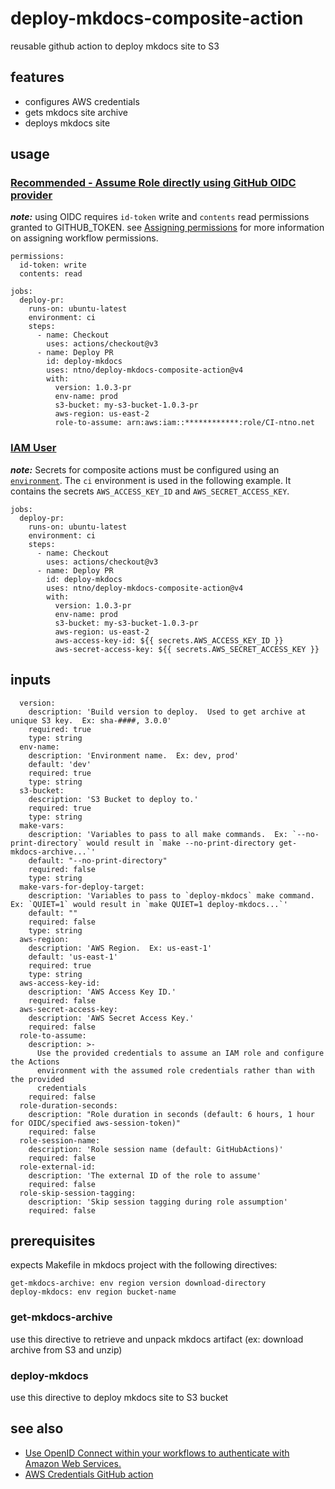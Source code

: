 # deploy-mkdocs-composite-action
reusable github action to deploy mkdocs site to S3

## features
- configures AWS credentials
- gets mkdocs site archive
- deploys mkdocs site

## usage

### [Recommended - Assume Role directly using GitHub OIDC provider](https://github.com/aws-actions/configure-aws-credentials#assuming-a-role)
*__note:__* using OIDC requires `id-token` write and `contents` read  permissions granted to GITHUB_TOKEN. see [Assigning permissions](https://docs.github.com/en/actions/using-jobs/assigning-permissions-to-jobs) for more information on assigning workflow permissions.
```
permissions:
  id-token: write
  contents: read

jobs:
  deploy-pr:
    runs-on: ubuntu-latest
    environment: ci
    steps:
      - name: Checkout
        uses: actions/checkout@v3   
      - name: Deploy PR
        id: deploy-mkdocs
        uses: ntno/deploy-mkdocs-composite-action@v4
        with:         
          version: 1.0.3-pr
          env-name: prod
          s3-bucket: my-s3-bucket-1.0.3-pr
          aws-region: us-east-2
          role-to-assume: arn:aws:iam::************:role/CI-ntno.net
```


### [IAM User](https://github.com/aws-actions/configure-aws-credentials#assuming-a-role)
*__note:__* Secrets for composite actions must be configured using an [`environment`](https://docs.github.com/en/actions/using-jobs/using-environments-for-jobs).  The `ci` environment is used in the following example.  It contains the secrets `AWS_ACCESS_KEY_ID` and `AWS_SECRET_ACCESS_KEY`.

```
jobs:
  deploy-pr:
    runs-on: ubuntu-latest
    environment: ci
    steps:
      - name: Checkout
        uses: actions/checkout@v3   
      - name: Deploy PR
        id: deploy-mkdocs
        uses: ntno/deploy-mkdocs-composite-action@v4
        with:         
          version: 1.0.3-pr
          env-name: prod
          s3-bucket: my-s3-bucket-1.0.3-pr
          aws-region: us-east-2
          aws-access-key-id: ${{ secrets.AWS_ACCESS_KEY_ID }}
          aws-secret-access-key: ${{ secrets.AWS_SECRET_ACCESS_KEY }}
```

## inputs
```
  version:
    description: 'Build version to deploy.  Used to get archive at unique S3 key.  Ex: sha-####, 3.0.0'
    required: true
    type: string
  env-name:
    description: 'Environment name.  Ex: dev, prod'
    default: 'dev'
    required: true
    type: string
  s3-bucket:
    description: 'S3 Bucket to deploy to.'
    required: true
    type: string
  make-vars:
    description: 'Variables to pass to all make commands.  Ex: `--no-print-directory` would result in `make --no-print-directory get-mkdocs-archive...`'
    default: "--no-print-directory"
    required: false
    type: string
  make-vars-for-deploy-target:
    description: 'Variables to pass to `deploy-mkdocs` make command.  Ex: `QUIET=1` would result in `make QUIET=1 deploy-mkdocs...`'
    default: ""
    required: false
    type: string
  aws-region:
    description: 'AWS Region.  Ex: us-east-1'
    default: 'us-east-1'
    required: true
    type: string                      
  aws-access-key-id:
    description: 'AWS Access Key ID.'
    required: false
  aws-secret-access-key:
    description: 'AWS Secret Access Key.'
    required: false
  role-to-assume:
    description: >-
      Use the provided credentials to assume an IAM role and configure the Actions
      environment with the assumed role credentials rather than with the provided
      credentials
    required: false
  role-duration-seconds:
    description: "Role duration in seconds (default: 6 hours, 1 hour for OIDC/specified aws-session-token)"
    required: false
  role-session-name:
    description: 'Role session name (default: GitHubActions)'
    required: false
  role-external-id:
    description: 'The external ID of the role to assume'
    required: false
  role-skip-session-tagging:
    description: 'Skip session tagging during role assumption'
    required: false
```

## prerequisites
expects Makefile in mkdocs project with the following directives:
```
get-mkdocs-archive: env region version download-directory
deploy-mkdocs: env region bucket-name
```
### get-mkdocs-archive
use this directive to retrieve and unpack mkdocs artifact (ex: download archive from S3 and unzip)

### deploy-mkdocs
use this directive to deploy mkdocs site to S3 bucket

## see also  
- [Use OpenID Connect within your workflows to authenticate with Amazon Web Services.](https://docs.github.com/en/actions/deployment/security-hardening-your-deployments/configuring-openid-connect-in-amazon-web-services) 
- [AWS Credentials GitHub action](https://github.com/aws-actions/configure-aws-credentials)
